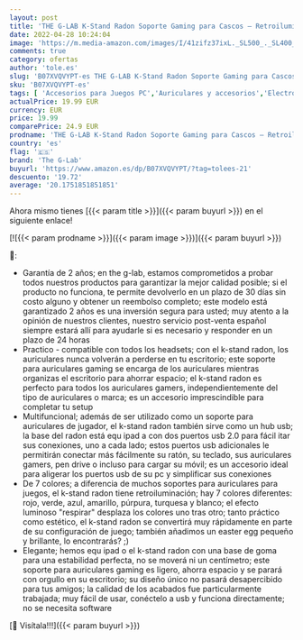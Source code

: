 ```yaml
---
layout: post
title: 'THE G-LAB K-Stand Radon Soporte Gaming para Cascos – Retroiluminación RGB  USB HUB 2 x 2.0  Base Anti-Deslizante – Stand Universal para PC PS4 Xbox One Nintendo Switch Soporte Cascos Gaming  Negro '
date: 2022-04-28 10:24:04
image: 'https://m.media-amazon.com/images/I/41zifz37ixL._SL500_._SL400_.jpg'
comments: true
category: ofertas
author: 'tole.es'
slug: 'B07XVQVYPT-es THE G-LAB K-Stand Radon Soporte Gaming para Cascos –...'
sku: 'B07XVQVYPT-es'
tags: [ 'Accesorios para Juegos PC','Auriculares y accesorios','Electrónica','Juegos y Accesorios para PC','Soportes para auriculares','Videojuegos','nintendo','ps4','the g-lab','xbox','🇪🇸', ]
actualPrice: 19.99 EUR
currency: EUR
price: 19.99
comparePrice: 24.9 EUR
prodname: 'THE G-LAB K-Stand Radon Soporte Gaming para Cascos – Retroiluminación RGB  USB HUB 2 x 2.0  Base Anti-Deslizante – Stand Universal para PC PS4 Xbox One Nintendo Switch Soporte Cascos Gaming  Negro '
country: 'es'
flag: '🇪🇸'
brand: 'The G-Lab'
buyurl: 'https://www.amazon.es/dp/B07XVQVYPT/?tag=tolees-21'
descuento: '19.72'
average: '20.1751851851851'
---
```


Ahora mismo tienes [{{< param title >}}]({{< param buyurl >}}) en el siguiente enlace!

[![{{< param prodname >}}]({{< param image >}})]({{< param buyurl >}})

🔎:

- Garantía de 2 años; en the g-lab, estamos comprometidos a probar todos nuestros productos para garantizar la mejor calidad posible; si el producto no funciona, te permite devolverlo en un plazo de 30 días sin costo alguno y obtener un reembolso completo; este modelo está garantizado 2 años es una inversión segura para usted; muy atento a la opinión de nuestros clientes, nuestro servicio post-venta español siempre estará allí para ayudarle si es necesario y responder en un plazo de 24 horas
- Practico - compatible con todos los headsets; con el k-stand radon, los auriculares nunca volverán a perderse en tu escritorio; este soporte para auriculares gaming se encarga de los auriculares mientras organizas el escritorio para ahorrar espacio; el k-stand radon es perfecto para todos los auriculares gamers, independientemente del tipo de auriculares o marca; es un accesorio imprescindible para completar tu setup
- Multifuncional; además de ser utilizado como un soporte para auriculares de jugador, el k-stand radon también sirve como un hub usb; la base del radon está equ ipad a con dos puertos usb 2.0 para fácil itar sus conexiones, uno a cada lado; estos puertos usb adicionales le permitirán conectar más fácilmente su ratón, su teclado, sus auriculares gamers, pen drive o incluso para cargar su móvil; es un accesorio ideal para aligerar los puertos usb de su pc y simplificar sus conexiones
- De 7 colores; a diferencia de muchos soportes para auriculares para juegos, el k-stand radon tiene retroiluminación; hay 7 colores diferentes: rojo, verde, azul, amarillo, púrpura, turquesa y blanco; el efecto luminoso "respirar" desplaza los colores uno tras otro; tanto práctico como estético, el k-stand radon se convertirá muy rápidamente en parte de su configuración de juego; también añadimos un easter egg pequeño y brillante, lo encontrarás? ;)
- Elegante; hemos equ ipad o el k-stand radon con una base de goma para una estabilidad perfecta, no se moverá ni un centímetro; este soporte para auriculares gaming es ligero, ahorra espacio y se parará con orgullo en su escritorio; su diseño único no pasará desapercibido para tus amigos; la calidad de los acabados fue particularmente trabajada; muy fácil de usar, conéctelo a usb y funciona directamente; no se necesita software

[🛒 Visítala!!!]({{< param buyurl >}})
